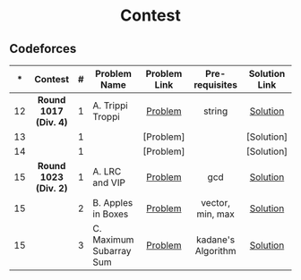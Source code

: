 <h1 align="center"> Contest </h1>

<h2> Codeforces </h2>

| * |  Contest  | # |  Problem Name  |   Problem Link    | Pre-requisites |   Solution Link  | Comment |
|:-:|:---------:|:-:|----------------|:-----------------:|:--------------:|:----------------:|:-------:|
| 12 | **Round 1017 (Div. 4)** | 1 | A. Trippi Troppi | [Problem](https://codeforces.com/contest/2094/problem/A) | string  | [Solution](https://codeforces.com/contest/2094/submission/315318262) |
| 13 | | 1 |  | [Problem] |   | [Solution] |
| 14 | | 1 |  | [Problem] |  | [Solution] |
| 15 | **Round 1023 (Div. 2)** | 1 |  A. LRC and VIP | [Problem](https://codeforces.com/contest/2107/problem/A) | gcd | [Solution](https://codeforces.com/contest/2107/submission/318649917) | [Explanation] |
| 15 | | 2 | B. Apples in Boxes | [Problem](https://codeforces.com/contest/2107/problem/B) | vector, min, max | [Solution](https://codeforces.com/contest/2107/submission/318653348) | [Explanation] |
| 15 | | 3 | C. Maximum Subarray Sum | [Problem](https://codeforces.com/contest/2107/problem/C) | kadane's Algorithm | [Solution](https://codeforces.com/contest/2107/submission/318676577) | [Explanation](https://github.com/Tamiim-Iqbal/Competitive-Programming/tree/main/Contest/Codeforces/15.%20Round%201023%20(Div.%202)/C_Explanation) |

